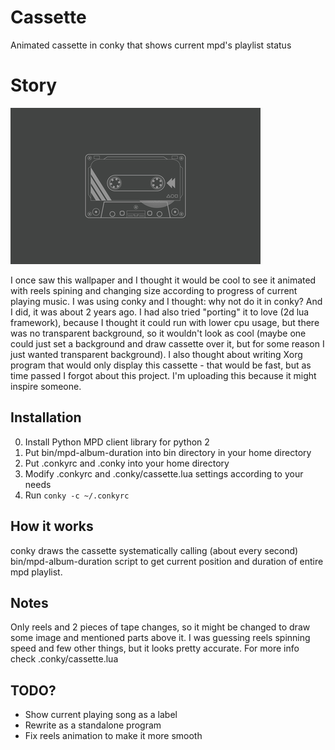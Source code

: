 # Cassette

Animated cassette in conky that shows current mpd's playlist status


# Story

![wallpaper sample](https://raw.githubusercontent.com/hahiserw/conky-mpd-cassette/master/wallpaper-sample.png)

I once saw this wallpaper and I thought it would be cool to see it animated
with reels spining and changing size according to progress of current playing
music. I was using conky and I thought: why not do it in conky? And I did, it
was about 2 years ago. I had also tried "porting" it to love (2d lua
framework), because I thought it could run with lower cpu usage, but there was
no transparent background, so it wouldn't look as cool (maybe one could just
set a background and draw cassette over it, but for some reason I just wanted
transparent background). I also thought about writing Xorg program that would
only display this cassette - that would be fast, but as time passed I forgot
about this project. I'm uploading this because it might inspire someone.


## Installation

0. Install Python MPD client library for python 2
1. Put bin/mpd-album-duration into bin directory in your home directory
2. Put .conkyrc and .conky into your home directory
3. Modify .conkyrc and .conky/cassette.lua settings according to your needs
4. Run `conky -c ~/.conkyrc`


## How it works

conky draws the cassette systematically calling (about every second)
bin/mpd-album-duration script to get current position and duration of entire
mpd playlist.


## Notes
Only reels and 2 pieces of tape changes, so it might be changed to draw some
image and mentioned parts above it. I was guessing reels spinning speed and
few other things, but it looks pretty accurate. For more info check
.conky/cassette.lua


## TODO?

* Show current playing song as a label
* Rewrite as a standalone program
* Fix reels animation to make it more smooth
